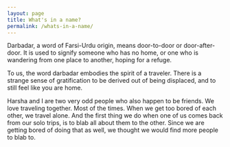 ```yaml
---
layout: page
title: What's in a name?
permalink: /whats-in-a-name/
---
```


Darbadar, a word of Farsi-Urdu origin, means door-to-door or door-after-door. It is used to signify someone who has no home, or one who is wandering from one place to another, hoping for a refuge.  

To us, the word darbadar embodies the spirit of a traveler. There is a strange sense of gratification to be derived out of being displaced, and to still feel like you are home.     

Harsha and I are two very odd people who also happen to be friends. We love traveling together. Most of the times. When we get too bored of each other, we travel alone. And the first thing we do when one of us comes back from our solo trips, is to blab all about them to the other. Since we are getting bored of doing that as well, we thought we would find more people to blab to.  
	
